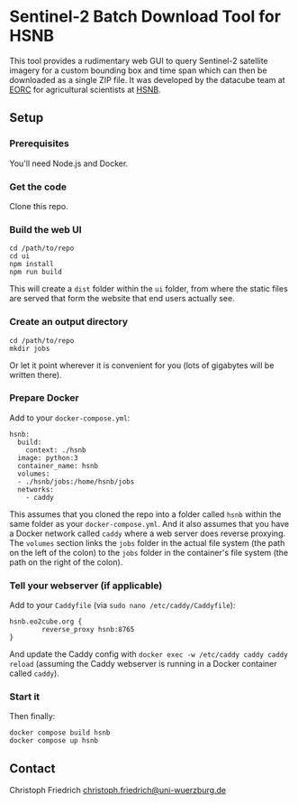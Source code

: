 # Sentinel-2 Batch Download Tool for HSNB

This tool provides a rudimentary web GUI to query Sentinel-2 satellite imagery for a custom bounding box and time span which can then be downloaded as a single ZIP file. It was developed by the datacube team at [EORC](https://earth-observation.org/) for agricultural scientists at [HSNB](https://www.hs-nb.de/).

## Setup

### Prerequisites
You'll need Node.js and Docker.

### Get the code
Clone this repo. 

### Build the web UI
```
cd /path/to/repo
cd ui
npm install
npm run build
```
This will create a `dist` folder within the `ui` folder, from where the static files are served that form the website that end users actually see.

### Create an output directory
```
cd /path/to/repo
mkdir jobs
```
Or let it point wherever it is convenient for you (lots of gigabytes will be written there).

### Prepare Docker
Add to your `docker-compose.yml`:
```
hsnb:
  build:
    context: ./hsnb
  image: python:3
  container_name: hsnb
  volumes:
  - ./hsnb/jobs:/home/hsnb/jobs
  networks:
    - caddy
```
This assumes that you cloned the repo into a folder called `hsnb` within the same folder as your `docker-compose.yml`. And it also assumes that you have a Docker network called `caddy` where a web server does reverse proxying. The `volumes` section links the `jobs` folder in the actual file system (the path on the left of the colon) to the `jobs` folder in the container's file system (the path on the right of the colon).

### Tell your webserver (if applicable)
Add to your `Caddyfile` (via `sudo nano /etc/caddy/Caddyfile`):
```
hsnb.eo2cube.org {
        reverse_proxy hsnb:8765
}
```
And update the Caddy config with `docker exec -w /etc/caddy caddy caddy reload` (assuming the Caddy webserver is running in a Docker container called `caddy`).

### Start it
Then finally:
```
docker compose build hsnb
docker compose up hsnb
```

## Contact
Christoph Friedrich <christoph.friedrich@uni-wuerzburg.de>
